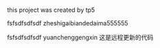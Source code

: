 this project was created by tp5

fsfsdfsdfsdf zheshigaibiandedaima555555

fsfsdfsdfsdf 
yuanchenggengxin
这是远程更新的代码


